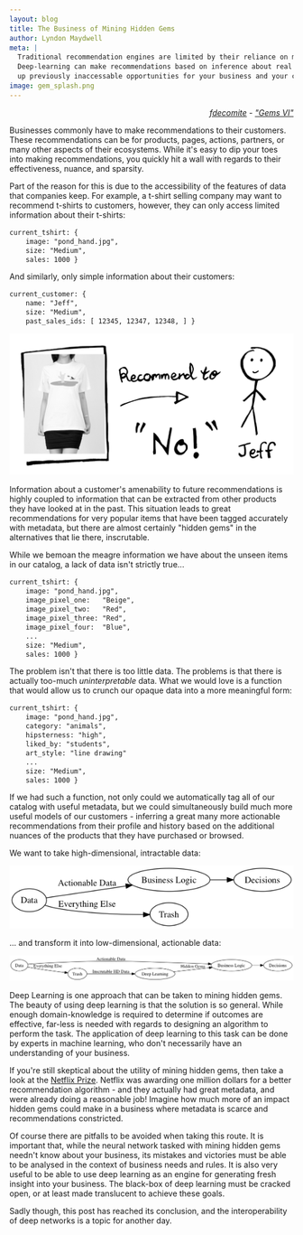 ```yaml
---
layout: blog
title: The Business of Mining Hidden Gems
author: Lyndon Maydwell
meta: |
  Traditional recommendation engines are limited by their reliance on meta-data.
  Deep-learning can make recommendations based on inference about real data, opening
  up previously inaccessable opportunities for your business and your customers.
image: gem_splash.png
---
```

<p class="attribution" style="text-align: right;">
	<em>
		<a href="https://www.flickr.com/photos/fdecomite/">fdecomite</a> -
		<a href="https://www.flickr.com/photos/fdecomite/1603420369/in/photolist-3rFX1M-ncdh5w-7qFds9-7qFmro-7qGjeb-7qFe5S-7qGqU3-7qBr5a-41oeXm-7qG8G7-7qFi93-7qBBsX-pZ3KSV-7qBigK-7qBLMx-7qBpPa-cYNhLE-7qFboU-pt9t7-7qCxYF-pt9rb-7qGu3Q-8cHUQj-7qFxjU-7qBoja-8iurgh-7qGhYm-8irc6n-61nsRn-8iuqNA-5xuZ1e-c53udW-4yuBvF-6htW72-pt9uT-6XwGHU-52kvK3-7DfTdW-4yuAbD-7qCyJn-7qBiS4-7qGhMN-pWXgCG-ucbuf-avJWBr-8iur81-7qBqvg-7qBBEi-ea9aV-7qCbuK">"Gems VI"</a>
	</em>
</p>

Businesses commonly have to make recommendations to their customers. These
recommendations can be for products, pages, actions, partners, or many other
aspects of their ecosystems.  While it's easy to dip your toes into making
recommendations, you quickly hit a wall with regards to their effectiveness,
nuance, and sparsity.

<!--more-->

<!-- ![](./tshirt.png) -->

<!-- https://www.flickr.com/photos/iannnnn/6225517096/in/photolist-au8pkE-ob1jpZ-9QPKCC-4zhH6b-4rv8Zp-aW8P62-nBcrV-dwYiiK-4ySf31-afQQ2-KdRsm-5Hbrgk-2jrW3o-5oSQvC-aVdVmn-7hxNu-oLusSk-mCx8K-b7GeF6-se2J7p-f3eXx-561TCd-4CSXGA-aUGSN4-aUHDmz-3V9fwH-9ffsjP-c8V6e5-LxXA-qnSnwB-FGeKe-69APtX-7YMtxL-fEnxBt-8HaSQB-7pdFQo-6aewrG-Eugpm-7VzMVS-7ZnzQ5-55WGKn-9c6rNm-8CbVGm-FhP1i-82q47x-8fUd6e-h6wm8-8Hb6tB-9eARj3-YDVsB -->

Part of the reason for this is due to the accessibility of the features of data
that companies keep. For example, a t-shirt selling company may want to
recommend t-shirts to customers, however, they can only access limited
information about their t-shirts:

	current_tshirt: {
		image: "pond_hand.jpg",
		size: "Medium",
		sales: 1000 }

And similarly, only simple information about their customers:

	current_customer: {
		name: "Jeff",
		size: "Medium",
		past_sales_ids: [ 12345, 12347, 12348, ] }

![](./recommend.png)

Information about a customer's amenability to future recommendations is
highly coupled to information that can be extracted from other products
they have looked at in the past.  This situation leads to great recommendations
for very popular items that have been tagged accurately with metadata, but
there are almost certainly "hidden gems" in the alternatives that lie there,
inscrutable.

While we bemoan the meagre information we have about the unseen items in our
catalog, a lack of data isn't strictly true...

	current_tshirt: {
		image: "pond_hand.jpg",
		image_pixel_one:   "Beige",
		image_pixel_two:   "Red",
		image_pixel_three: "Red",
		image_pixel_four:  "Blue",
		...
		size: "Medium",
		sales: 1000 }

The problem isn't that there is too little data. The problems is that
there is actually too-much _uninterpretable_ data.
What we would love is a function that would allow us to crunch our
opaque data into a more meaningful form:

	current_tshirt: {
		image: "pond_hand.jpg",
		category: "animals",
		hipsterness: "high",
		liked_by: "students",
		art_style: "line drawing"
		...
		size: "Medium",
		sales: 1000 }

If we had such a function, not only could we automatically tag
all of our catalog with useful metadata, but we could simultaneously
build much more useful models of our customers - inferring a great many more
actionable recommendations from their profile and history based
on the additional nuances of the products that they have purchased
or browsed.

We want to take high-dimensional, intractable data:

![](./business_logic_dl2.png)

<!--

digraph {
	rankdir=LR;
	data [label="Data"];
	bl [label="Business Logic"];
	dec [label="Decisions"];
	trash [label="Trash"];
	data -> bl [label="Actionable Data"];
	bl -> dec;
	data -> trash [label="Everything Else"];
}

-->

... and transform it into low-dimensional, actionable data:

![](./business_logic_dl3.png)

<!--

digraph {
	rankdir=LR;
	data [label="Data"];
	bl [label="Business Logic"];
	dl [label="Deep Learning"];
	dec [label="Decisions"];
	trash [label="Trash"];
	data -> bl [label="Actionable Data"];
	bl -> dec;
	data -> trash [label="Everything Else"];
	trash -> dl [label="Inscrutable HD Data"];
	dl -> bl [label="Hidden Gems"];
}

-->

Deep Learning is one approach that can be taken to mining hidden gems.
The beauty of using deep learning is that the solution is so general.
While enough domain-knowledge is required to determine if outcomes are
effective, far-less is needed with regards to designing an algorithm
to perform the task. The application of deep learning to this task
can be done by experts in machine learning, who don't necessarily have
an understanding of your business.

If you're still skeptical about the utility of mining hidden gems,
then take a look at the [Netflix Prize](https://en.wikipedia.org/wiki/Netflix_Prize).
Netflix was awarding one million dollars for a better recommendation
algorithm - and they actually had great metadata, and were already
doing a reasonable job! Imagine how much more of an impact hidden
gems could make in a business where metadata is scarce
and recommendations constricted.

Of course there are pitfalls to be avoided when taking this route. It
is important that, while the neural network tasked with mining hidden
gems needn't know about your business, its mistakes and victories must
be able to be analysed in the context of business needs and rules.
It is also very useful to be able to use deep learning as an engine for
generating fresh insight into your business. The black-box of deep learning
must be cracked open, or at least made translucent to achieve these
goals.

Sadly though, this post has reached its conclusion, and the interoperability of
deep networks is a topic for another day.
